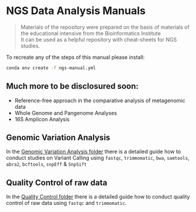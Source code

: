 # NGS Data Analysis Manuals

> Materials of the repository were prepared on the basis of materials of the educational intensive from the Bioinformatics Institute<br>
> It can be used as a helpful repository with cheat-sheets for NGS studies.

To recreate any of the steps of this manual please install:

```bash
conda env create -f ngs-manual.yml
```

## Much more to be disclosured soon:
- Reference-free approach in the comparative analysis of metagenomic data
- Whole Genome and Pangenome Analyses
- 16S Amplicon Analysis

## Genomic Variation Analysis

In the [Genomic Variation Analysis folder](2%20-%20Genomic%20Variation%20Analysis) there is a detailed guide how to conduct studies on Variant Calling using `fastqc`, `trimmomatic`, `bwa`, `samtools`, `abra2`, `bcftools`, `snpEff` & `SnpSift`

## Quality Control of raw data

In the [Quality Control folder](1%20-%20Quality%20Control) there is a detailed guide how to conduct quality control of raw data using `fastqc` and `trimmomatic`.

